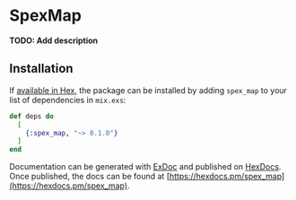 # SpexMap

**TODO: Add description**

## Installation

If [available in Hex](https://hex.pm/docs/publish), the package can be installed
by adding `spex_map` to your list of dependencies in `mix.exs`:

```elixir
def deps do
  [
    {:spex_map, "~> 0.1.0"}
  ]
end
```

Documentation can be generated with [ExDoc](https://github.com/elixir-lang/ex_doc)
and published on [HexDocs](https://hexdocs.pm). Once published, the docs can
be found at [https://hexdocs.pm/spex_map](https://hexdocs.pm/spex_map).

